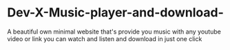 # Dev-X-Music-player-and-download-
A beautiful own minimal website that's provide you music with any youtube video or link you can watch and listen and download in just one click 
